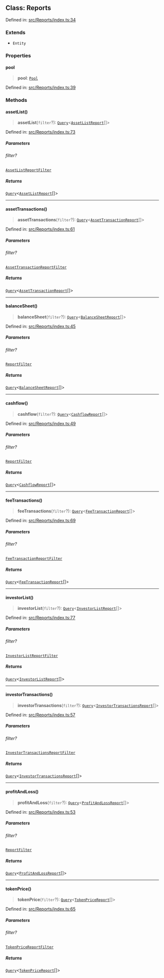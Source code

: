 
## Class: Reports

Defined in: [src/Reports/index.ts:34](https://github.com/centrifuge/sdk/blob/862f7f1e7a8d6021f967d75a29f9dd861d4ba104/src/Reports/index.ts#L34)

### Extends

- `Entity`

### Properties

#### pool

> **pool**: [`Pool`](#class-pool)

Defined in: [src/Reports/index.ts:39](https://github.com/centrifuge/sdk/blob/862f7f1e7a8d6021f967d75a29f9dd861d4ba104/src/Reports/index.ts#L39)

### Methods

#### assetList()

> **assetList**(`filter`?): [`Query`](#type-query)\<[`AssetListReport`](#type-assetlistreport)[]\>

Defined in: [src/Reports/index.ts:73](https://github.com/centrifuge/sdk/blob/862f7f1e7a8d6021f967d75a29f9dd861d4ba104/src/Reports/index.ts#L73)

##### Parameters

###### filter?

[`AssetListReportFilter`](#type-assetlistreportfilter)

##### Returns

[`Query`](#type-query)\<[`AssetListReport`](#type-assetlistreport)[]\>

***

#### assetTransactions()

> **assetTransactions**(`filter`?): [`Query`](#type-query)\<[`AssetTransactionReport`](#type-assettransactionreport)[]\>

Defined in: [src/Reports/index.ts:61](https://github.com/centrifuge/sdk/blob/862f7f1e7a8d6021f967d75a29f9dd861d4ba104/src/Reports/index.ts#L61)

##### Parameters

###### filter?

[`AssetTransactionReportFilter`](#type-assettransactionreportfilter)

##### Returns

[`Query`](#type-query)\<[`AssetTransactionReport`](#type-assettransactionreport)[]\>

***

#### balanceSheet()

> **balanceSheet**(`filter`?): [`Query`](#type-query)\<[`BalanceSheetReport`](#type-balancesheetreport)[]\>

Defined in: [src/Reports/index.ts:45](https://github.com/centrifuge/sdk/blob/862f7f1e7a8d6021f967d75a29f9dd861d4ba104/src/Reports/index.ts#L45)

##### Parameters

###### filter?

[`ReportFilter`](#type-reportfilter)

##### Returns

[`Query`](#type-query)\<[`BalanceSheetReport`](#type-balancesheetreport)[]\>

***

#### cashflow()

> **cashflow**(`filter`?): [`Query`](#type-query)\<[`CashflowReport`](#type-cashflowreport)[]\>

Defined in: [src/Reports/index.ts:49](https://github.com/centrifuge/sdk/blob/862f7f1e7a8d6021f967d75a29f9dd861d4ba104/src/Reports/index.ts#L49)

##### Parameters

###### filter?

[`ReportFilter`](#type-reportfilter)

##### Returns

[`Query`](#type-query)\<[`CashflowReport`](#type-cashflowreport)[]\>

***

#### feeTransactions()

> **feeTransactions**(`filter`?): [`Query`](#type-query)\<[`FeeTransactionReport`](#type-feetransactionreport)[]\>

Defined in: [src/Reports/index.ts:69](https://github.com/centrifuge/sdk/blob/862f7f1e7a8d6021f967d75a29f9dd861d4ba104/src/Reports/index.ts#L69)

##### Parameters

###### filter?

[`FeeTransactionReportFilter`](#type-feetransactionreportfilter)

##### Returns

[`Query`](#type-query)\<[`FeeTransactionReport`](#type-feetransactionreport)[]\>

***

#### investorList()

> **investorList**(`filter`?): [`Query`](#type-query)\<[`InvestorListReport`](#type-investorlistreport)[]\>

Defined in: [src/Reports/index.ts:77](https://github.com/centrifuge/sdk/blob/862f7f1e7a8d6021f967d75a29f9dd861d4ba104/src/Reports/index.ts#L77)

##### Parameters

###### filter?

[`InvestorListReportFilter`](#type-investorlistreportfilter)

##### Returns

[`Query`](#type-query)\<[`InvestorListReport`](#type-investorlistreport)[]\>

***

#### investorTransactions()

> **investorTransactions**(`filter`?): [`Query`](#type-query)\<[`InvestorTransactionsReport`](#type-investortransactionsreport)[]\>

Defined in: [src/Reports/index.ts:57](https://github.com/centrifuge/sdk/blob/862f7f1e7a8d6021f967d75a29f9dd861d4ba104/src/Reports/index.ts#L57)

##### Parameters

###### filter?

[`InvestorTransactionsReportFilter`](#type-investortransactionsreportfilter)

##### Returns

[`Query`](#type-query)\<[`InvestorTransactionsReport`](#type-investortransactionsreport)[]\>

***

#### profitAndLoss()

> **profitAndLoss**(`filter`?): [`Query`](#type-query)\<[`ProfitAndLossReport`](#type-profitandlossreport)[]\>

Defined in: [src/Reports/index.ts:53](https://github.com/centrifuge/sdk/blob/862f7f1e7a8d6021f967d75a29f9dd861d4ba104/src/Reports/index.ts#L53)

##### Parameters

###### filter?

[`ReportFilter`](#type-reportfilter)

##### Returns

[`Query`](#type-query)\<[`ProfitAndLossReport`](#type-profitandlossreport)[]\>

***

#### tokenPrice()

> **tokenPrice**(`filter`?): [`Query`](#type-query)\<[`TokenPriceReport`](#type-tokenpricereport)[]\>

Defined in: [src/Reports/index.ts:65](https://github.com/centrifuge/sdk/blob/862f7f1e7a8d6021f967d75a29f9dd861d4ba104/src/Reports/index.ts#L65)

##### Parameters

###### filter?

[`TokenPriceReportFilter`](#type-tokenpricereportfilter)

##### Returns

[`Query`](#type-query)\<[`TokenPriceReport`](#type-tokenpricereport)[]\>

